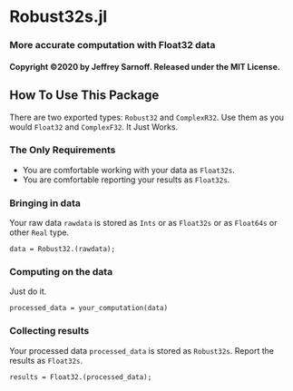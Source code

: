 # Robust32s.jl
### More accurate computation with Float32 data
#### Copyright ©2020 by Jeffrey Sarnoff.  Released under the MIT License.

## How To Use This Package

There are two exported types: `Robust32` and `ComplexR32`.  Use them as you would `Float32` and `ComplexF32`.
It Just Works.

### The Only Requirements

- You are comfortable working with your data as `Float32s`.
- You are comfortable reporting your results as `Float32s`.

### Bringing in data

Your raw data `rawdata` is stored as `Ints` or as `Float32s` or as `Float64s` or other `Real` type.

`data = Robust32.(rawdata);`

### Computing on the data

Just do it.

`processed_data = your_computation(data)`

### Collecting results

Your processed data `processed_data` is stored as `Robust32s`. Report the results as `Float32s`.

`results = Float32.(processed_data);`


